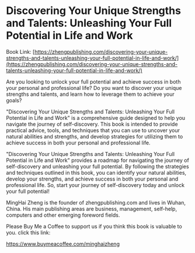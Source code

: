 # Discovering Your Unique Strengths and Talents: Unleashing Your Full Potential in Life and Work

Book Link: [https://zhengpublishing.com/discovering-your-unique-strengths-and-talents-unleashing-your-full-potential-in-life-and-work/](https://zhengpublishing.com/discovering-your-unique-strengths-and-talents-unleashing-your-full-potential-in-life-and-work/)

Are you looking to unlock your full potential and achieve success in both your personal and professional life? Do you want to discover your unique strengths and talents, and learn how to leverage them to achieve your goals?

"Discovering Your Unique Strengths and Talents: Unleashing Your Full Potential in Life and Work" is a comprehensive guide designed to help you navigate the journey of self-discovery. This book is intended to provide practical advice, tools, and techniques that you can use to uncover your natural abilities and strengths, and develop strategies for utilizing them to achieve success in both your personal and professional life.

"Discovering Your Unique Strengths and Talents: Unleashing Your Full Potential in Life and Work" provides a roadmap for navigating the journey of self-discovery and unleashing your full potential. By following the strategies and techniques outlined in this book, you can identify your natural abilities, develop your strengths, and achieve success in both your personal and professional life. So, start your journey of self-discovery today and unlock your full potential!

MingHai Zheng is the founder of zhengpublishing.com and lives in Wuhan, China. His main publishing areas are business, management, self-help, computers and other emerging foreword fields.

Please Buy Me a Coffee to support us if you think this book is valuable to you. click this link:

https://www.buymeacoffee.com/minghaizheng
